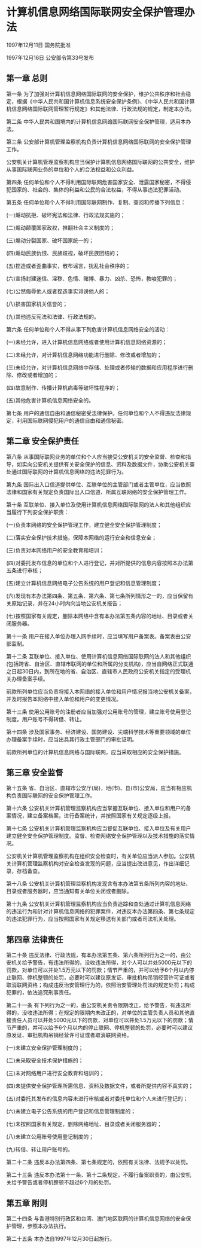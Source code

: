 # 计算机信息网络国际联网安全保护管理办法

1997年12月11日 国务院批准　

1997年12月16日 公安部令第33号发布　

## 第一章 总则

第一条 为了加强对计算机信息网络国际联网的安全保护，维护公共秩序和社会稳定，根据《中华人民共和国计算机信息系统安全保护条例》、《中华人民共和国计算机信息网络国际联网管理暂行规定》和其他法律、行政法规的规定，制定本办法。

第二条 中华人民共和国境内的计算机信息网络国际联网安全保护管理，适用本办法。

第三条 公安部计算机管理监察机构负责计算机信息网络国际联网的安全保护管理工作。

公安机关计算机管理监察机构应当保护计算机信息网络国际联网的公共安全，维护从事国际联网业务的单位和个人的合法权益和公众利益。

第四条 任何单位和个人不得利用国际联网危害国家安全、泄露国家秘密，不得侵犯国家的、社会的、集体的利益和公民的合法权益，不得从事违法犯罪活动。

第五条 任何单位和个人不得利用国际联网制作、复制、查阅和传播下列信息：

(一)煽动抗拒、破坏宪法和法律、行政法规实施的；

(二)煽动颠覆国家政权，推翻社会主义制度的；

(三)煽动分裂国家、破坏国家统一的；

(四)煽动民族仇恨、民族歧视，破坏民族团结的；

(五)捏造或者歪曲事实，散布谣言，扰乱社会秩序的；

(六)宣扬封建迷信、淫秽、色情、赌博、暴力、凶杀、恐怖，教唆犯罪的；

(七)公然侮辱他人或者捏造事实诽谤他人的；

(八)损害国家机关信誉的；

(九)其他违反宪法和法律、行政法规的。

第六条 任何单位和个人不得从事下列危害计算机信息网络安全的活动：

(一)未经允许，进入计算机信息网络或者使用计算机信息网络资源的；

(二)未经允许，对计算机信息网络功能进行删除、修改或者增加的；

(三)未经允许，对计算机信息网络中存储、处理或者传输的数据和应用程序进行删除、修改或者增加的；

(四)故意制作、传播计算机病毒等破坏性程序的；

(五)其他危害计算机信息网络安全的。

第七条 用户的通信自由和通信秘密受法律保护。任何单位和个人不得违反法律规定，利用国际联网侵犯用户的通信自由和通信秘密。

## 第二章 安全保护责任

第八条 从事国际联网业务的单位和个人应当接受公安机关的安全监督、检查和指导，如实向公安机关提供有关安全保护的信息、资料及数据文件，协助公安机关查处通过国际联网的计算机信息网络的违法犯罪行为。

第九条 国际出入口信道提供单位、互联单位的主管部门或者主管单位，应当依照法律和国家有关规定负责国际出入口信道、所属互联网络的安全保护管理工作。

第十条 互联单位、接入单位及使用计算机信息网络国际联网的法人和其他组织应当履行下列安全保护职责：

(一)负责本网络的安全保护管理工作，建立健全安全保护管理制度；

(二)落实安全保护技术措施，保障本网络的运行安全和信息安全；

(三)负责对本网络用户的安全教育和培训；

(四)对委托发布信息的单位和个人进行登记，并对所提供的信息内容按照本办法第五条进行审核；

(五)建立计算机信息网络电子公告系统的用户登记和信息管理制度；

(六)发现有本办法第四条、第五条、第六条、第七条所列情形之一的，应当保留有关原始记录，并在24小时内向当地公安机关报告；

(七)按照国家有关规定，删除本网络中含有本办法第五条内容的地址、目录或者关闭服务器。

第十一条 用户在接入单位办理入网手续时，应当填写用户备案表。备案表由公安部监制。

第十二条 互联单位、接入单位、使用计算机信息网络国际联网的法人和其他组织(包括跨省、自治区、直辖市联网的单位和所属的分支机构)，应当自网络正式联通之日起30日内，到所在地的省、自治区、直辖市人民政府公安机关指定的受理机关办理备案手续。

前款所列单位应当负责将接入本网络的接入单位和用户情况报当地公安机关备案，并及时报告本网络中接入单位和用户的变更情况。

第十三条 使用公用账号的注册者应当加强对公用账号的管理，建立账号使用登记制度。用户账号不得转借、转让。

第十四条 涉及国家事务、经济建设、国防建设、尖端科学技术等重要领域的单位办理备案手续时，应当出具其行政主管部门的审批证明。

前款所列单位的计算机信息网络与国际联网，应当采取相应的安全保护措施。

## 第三章 安全监督

第十五条 省、自治区、直辖市公安厅(局)，地(市)、县(市)公安局，应当有相应机构负责国际联网的安全保护管理工作。

第十六条 公安机关计算机管理监察机构应当掌握互联单位、接入单位和用户的备案情况，建立备案档案，进行备案统计，并按照国家有关规定逐级上报。

第十七条 公安机关计算机管理监察机构应当督促互联单位、接入单位及有关用户建立健全安全保护管理制度。监督、检查网络安全保护管理以及技术措施的落实情况。

公安机关计算机管理监察机构在组织安全检查时，有关单位应当派人参加。公安机关计算机管理监察机构对安全检查发现的问题，应当提出改进意见，作出详细记录，存档备查。

第十八条 公安机关计算机管理监察机构发现含有本办法第五条所列内容的地址、目录或者服务器时，应当通知有关单位关闭或者删除。

第十九条 公安机关计算机管理监察机构应当负责追踪和查处通过计算机信息网络的违法行为和针对计算机信息网络的犯罪案件，对违反本办法第四条、第七条规定的违法犯罪行为，应当按照国家有关规定移送有关部门或者司法机关处理。

## 第四章 法律责任

第二十条 违反法律、行政法规，有本办法第五条、第六条所列行为之一的，由公安机关给予警告，有违法所得的，没收违法所得，对个人可以并处5000元以下的罚款，对单位可以并处1.5万元以下的罚款；情节严重的，并可以给予6个月以内停止联网、停机整顿的处罚，必要时可以建议原发证、审批机构吊销经营许可证或者取消联网资格；构成违反治安管理行为的，依照治安管理处罚法的规定处罚；构成犯罪的，依法追究刑事责任。

第二十一条 有下列行为之一的，由公安机关责令限期改正，给予警告，有违法所得的，没收违法所得；在规定的限期内未改正的，对单位的主管负责人员和其他直接责任人员可以并处5000元以下的罚款，对单位可以并处1.5万元以下的罚款；情节严重的，并可以给予6个月以内的停止联网、停机整顿的处罚，必要时可以建议原发证、审批机构吊销经营许可证或者取消联网资格。

(一)未建立安全保护管理制度的；

(二)未采取安全技术保护措施的；

(三)未对网络用户进行安全教育和培训的；

(四)未提供安全保护管理所需信息、资料及数据文件，或者所提供内容不真实的；

(五)对委托其发布的信息内容未进行审核或者对委托单位和个人未进行登记的；

(六)未建立电子公告系统的用户登记和信息管理制度的；

(七)未按照国家有关规定，删除网络地址、目录或者关闭服务器的；

(八)未建立公用账号使用登记制度的；

(九)转借、转让用户账号的。

第二十二条 违反本办法第四条、第七条规定的，依照有关法律、法规予以处罚。

第二十三条 违反本办法第十一条、第十二条规定，不履行备案职责的，由公安机关给予警告或者停机整顿不超过6个月的处罚。

## 第五章 附则

第二十四条 与香港特别行政区和台湾、澳门地区联网的计算机信息网络的安全保护管理，参照本办法执行。

第二十五条 本办法自1997年12月30日起施行。
